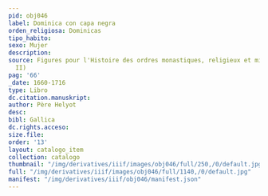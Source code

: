 ```yaml
---
pid: obj046
label: Dominica con capa negra
orden_religiosa: Dominicas
tipo_habito:
sexo: Mujer
description:
source: Figures pour l'Histoire des ordres monastiques, religieux et militaires (tomo
  II)
pag: '66'
_date: 1660-1716
type: Libro
dc.citation.manuskript:
author: Père Helyot
desc:
bibl: Gallica
dc.rights.acceso:
size.file:
order: '13'
layout: catalogo_item
collection: catalogo
thumbnail: "/img/derivatives/iiif/images/obj046/full/250,/0/default.jpg"
full: "/img/derivatives/iiif/images/obj046/full/1140,/0/default.jpg"
manifest: "/img/derivatives/iiif/obj046/manifest.json"
---
```

